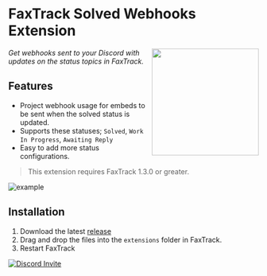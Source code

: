 # FaxTrack Solved Webhooks Extension

<img align="right" height="215" width="215" alt="" src="https://weblutions.com/i/bn2RU9.png" />

*Get webhooks sent to your Discord with updates on the status topics in FaxTrack.*

## Features
- Project webhook usage for embeds to be sent when the solved status is updated.
- Supports these statuses; `Solved`, `Work In Progress`, `Awaiting Reply`
- Easy to add more status configurations.

> This extension requires FaxTrack 1.3.0 or greater.

![example](https://weblutions.com/i/N2N3Le.png)

## Installation
1. Download the latest [release](https://github.com/FAXES/faxtrack-solved/releases)
2. Drag and drop the files into the `extensions` folder in FaxTrack.
4. Restart FaxTrack

<a href="https://discord.gg/faxes" target="_blank">
      <picture>
            <source media="(prefers-color-scheme: dark)" srcset="https://api.weblutions.com/discord/invite/faxes">
            <source media="(prefers-color-scheme: light)" srcset="https://api.weblutions.com/discord/invite/faxes/light">
            <img alt="Discord Invite" src="https://api.weblutions.com/discord/invite/faxes">
      </picture>
</a>
